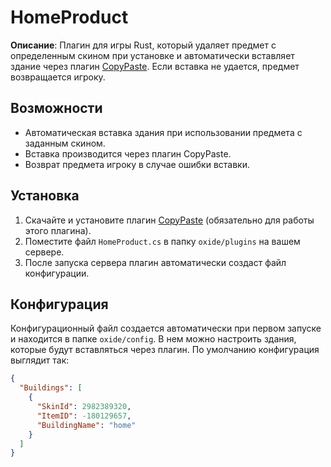 # HomeProduct
**Описание**: Плагин для игры Rust, который удаляет предмет с определенным скином при установке и автоматически вставляет здание через плагин [CopyPaste](https://umod.org/plugins/copy-paste). Если вставка не удается, предмет возвращается игроку.

## Возможности
- Автоматическая вставка здания при использовании предмета с заданным скином.
- Вставка производится через плагин CopyPaste.
- Возврат предмета игроку в случае ошибки вставки.
  
## Установка
1. Скачайте и установите плагин [CopyPaste](https://umod.org/plugins/copy-paste) (обязательно для работы этого плагина).
2. Поместите файл `HomeProduct.cs` в папку `oxide/plugins` на вашем сервере.
3. После запуска сервера плагин автоматически создаст файл конфигурации.

## Конфигурация
Конфигурационный файл создается автоматически при первом запуске и находится в папке `oxide/config`. В нем можно настроить здания, которые будут вставляться через плагин. По умолчанию конфигурация выглядит так:

```json
{
  "Buildings": [
    {
      "SkinId": 2982389320,
      "ItemID": -180129657,
      "BuildingName": "home"
    }
  ]
}
